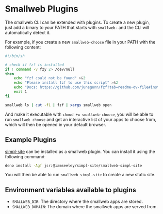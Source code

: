 # Smallweb Plugins

The smallweb CLI can be extended with plugins. To create a new plugin, just add a binary to your PATH that starts with `smallweb-` and the CLI will automatically detect it.

For example, if you create a new `smallweb-choose` file in your PATH with the following content:

```sh
#!/bin/sh

# check if fzf is installed
if ! command -v fzy 2> /dev/null
then
    echo "fzf could not be found" >&2
    echo "Please install fzf to use this script" >&2
    echo "Docs: https://github.com/junegunn/fzf?tab=readme-ov-file#installation" >&2
    exit 1
fi

smallweb ls | cut -f1 | fzf | xargs smallweb open
```

And make it executable with `chmod +x smallweb-choose`, you will be able to run `smallweb choose` and get an interactive list of your apps to choose from, which will then be opened in your default browser.

## Example Plugins

[simpl-site](https://github.com/iamseeley/simpl-site) can be installed as a smallweb plugin. You can install it using the following command:

```sh
deno install -Agf jsr:@iamseeley/simpl-site/smallweb-simpl-site
```

You will then be able to run `smallweb simpl-site` to create a new static site.

## Environment variables available to plugins

- `SMALLWEB_DIR`: The directory where the smallweb apps are stored.
- `SMALLWEB_DOMAIN`: The domain where the smallweb apps are served from.
